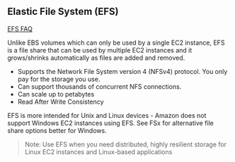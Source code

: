 ## Elastic File System (EFS)
[EFS FAQ](https://aws.amazon.com/efs/faq/)

Unlike EBS volumes which can only be used by a single EC2 instance, EFS is a file share that can be used by multiple EC2 instances and it grows/shrinks automatically as files are added and removed.

- Supports the Network File System version 4 (NFSv4) protocol. You only pay for the storage you use.
- Can support thousands of concurrent NFS connections.
- Can scale up to petabytes
- Read After Write Consistency

EFS is more intended for Unix and Linux devices - Amazon does not support Windows EC2 instances using EFS. See FSx for alternative file share options better for Windows.

>Note: Use EFS when you need distributed, highly resilient storage for Linux EC2 instances and Linux-based applications
